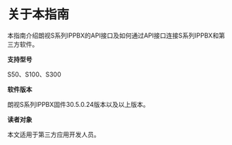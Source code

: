 # 关于本指南

本指南介绍朗视S系列IPPBX的API接口及如何通过API接口连接S系列IPPBX和第三方软件。

**支持型号**

S50、S100、S300

**软件版本**

朗视S系列IPPBX固件30.5.0.24版本以及以上版本。

**读者对象**

本文适用于第三方应用开发人员。


